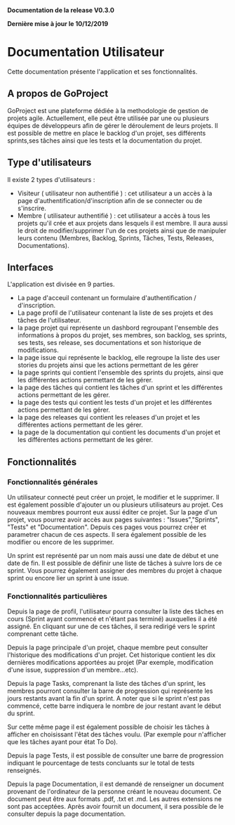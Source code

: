__Documentation de la release V0.3.0__

__Dernière mise à jour le 10/12/2019__

# Documentation Utilisateur

Cette documentation présente l'application et ses fonctionnalités.

## A propos de GoProject

GoProject est une plateforme dédiée à la methodologie de gestion de projets agile. Actuellement, elle peut être utilisée par une ou plusieurs équipes de développeurs afin de gérer le déroulement de leurs projets. Il est possible de mettre en place le backlog d'un projet, ses différents sprints,ses tâches ainsi que les tests et la documentation du projet.
 

## Type d'utilisateurs

Il existe 2 types d'utilisateurs :

- Visiteur ( utilisateur non authentifié ) : cet utilisateur a un accès à la page d'authentification/d'inscription afin de se connecter ou de s'inscrire.
- Membre ( utilisateur authentifié ) : cet utilisateur a accès à tous les projets qu'il crée et aux projets dans lesquels il est membre. Il aura aussi le droit de modifier/supprimer l'un de ces projets ainsi que de manipuler leurs contenu (Membres, Backlog, Sprints, Tâches, Tests, Releases, Documentations).

## Interfaces

L'application est divisée en 9 parties.

- La page d'acceuil contenant un formulaire d'authentification / d'inscription.
- La page profil de l'utilisateur contenant la liste de ses projets et des tâches de l'utilisateur.
- la page projet qui représente un dashbord regroupant l'ensemble des informations à propos du projet, ses membres, son backlog, ses sprints, ses tests, ses release, ses documentations et son historique de modifications.
- la page issue qui représente le backlog, elle regroupe la liste des user stories du projets ainsi que les actions permettant de les gérer
- la page sprints qui contient l'ensemble des sprints du projets, ainsi que les différentes actions permettant de les gérer.
- la page des tâches qui contient les tâches d'un sprint et les différentes actions permettant de les gérer.
- la page des tests qui contient les tests d'un projet et les différentes actions permettant de les gérer.
- la page des releases qui contient les releases d'un projet et les différentes actions permettant de les gérer.
- la page de la documentation qui contient les documents d'un projet et les différentes actions permettant de les gérer.

## Fonctionnalités
### Fonctionnalités générales

Un utilisateur connecté peut créer un projet, le modifier et le supprimer.
Il est également possible d'ajouter un ou plusieurs utilisateurs au projet. Ces nouveaux membres pourront eux aussi éditer ce projet.
Sur la page d'un projet, vous pourrez avoir accès aux pages suivantes : "Issues","Sprints", "Tests" et "Documentation". Depuis ces pages vous pourrez créer et parametrer chacun de ces aspects. Il sera également possible de les modifier ou encore de les supprimer.

Un sprint est représenté par un nom mais aussi une date de début et une date de fin. Il est possible de définir une liste de tâches à suivre lors de ce sprint. Vous pourrez également assigner des membres du projet à chaque sprint ou encore lier un sprint à une issue.

### Fonctionnalités particulières

Depuis la page de profil, l'utilisateur pourra consulter la liste des tâches en cours (Sprint ayant commencé et n'étant pas terminé) auxquelles il a été assigné. En cliquant sur une de ces tâches, il sera redirigé vers le sprint comprenant cette tâche.

Depuis la page principale d'un projet, chaque membre peut consulter l'historique des modifications d'un projet. Cet historique contient les dix dernières modifications apportées au projet (Par exemple, modification d'une issue, suppression d'un membre...etc).

Depuis la page Tasks, comprenant la liste des tâches d'un sprint, les membres pourront consulter la barre de progression qui représente les jours restants avant la fin d'un sprint.
A noter que si le sprint n'est pas commencé, cette barre indiquera le nombre de jour restant avant le début du sprint.

Sur cette même page il est également possible de choisir les tâches à afficher en choisissant l'êtat des tâches voulu. (Par exemple pour n'afficher que les tâches ayant pour état To Do).

Depuis la page Tests, il est possible de consulter une barre de progression indiquant le pourcentage de tests concluants sur le total de tests renseignés.

Depuis la page Documentation, il est demandé de renseigner un document provenant de l'ordinateur de la personne créant le nouveau document. Ce document peut être aux formats .pdf, .txt et .md. Les autres extensions ne sont pas acceptées.
Après avoir fournit un document, il sera possible de le consulter depuis la page documentation.